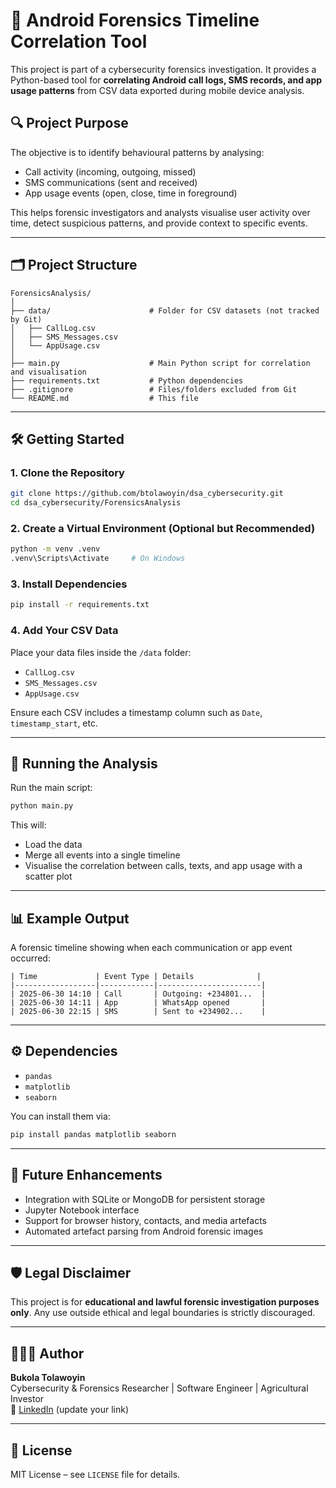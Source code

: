 
# 📱 Android Forensics Timeline Correlation Tool

This project is part of a cybersecurity forensics investigation. It provides a Python-based tool for **correlating Android call logs, SMS records, and app usage patterns** from CSV data exported during mobile device analysis.

## 🔍 Project Purpose

The objective is to identify behavioural patterns by analysing:
- Call activity (incoming, outgoing, missed)
- SMS communications (sent and received)
- App usage events (open, close, time in foreground)

This helps forensic investigators and analysts visualise user activity over time, detect suspicious patterns, and provide context to specific events.

---

## 🗂️ Project Structure

```
ForensicsAnalysis/
│
├── data/                      # Folder for CSV datasets (not tracked by Git)
│   ├── CallLog.csv
│   ├── SMS_Messages.csv
│   └── AppUsage.csv
│
├── main.py                    # Main Python script for correlation and visualisation
├── requirements.txt           # Python dependencies
├── .gitignore                 # Files/folders excluded from Git
└── README.md                  # This file
```

---

## 🛠️ Getting Started

### 1. Clone the Repository

```bash
git clone https://github.com/btolawoyin/dsa_cybersecurity.git
cd dsa_cybersecurity/ForensicsAnalysis
```

### 2. Create a Virtual Environment (Optional but Recommended)

```bash
python -m venv .venv
.venv\Scripts\Activate     # On Windows
```

### 3. Install Dependencies

```bash
pip install -r requirements.txt
```

### 4. Add Your CSV Data

Place your data files inside the `/data` folder:

- `CallLog.csv`
- `SMS_Messages.csv`
- `AppUsage.csv`

Ensure each CSV includes a timestamp column such as `Date`, `timestamp_start`, etc.

---

## 🚀 Running the Analysis

Run the main script:

```bash
python main.py
```

This will:
- Load the data
- Merge all events into a single timeline
- Visualise the correlation between calls, texts, and app usage with a scatter plot

---

## 📊 Example Output

A forensic timeline showing when each communication or app event occurred:

```
| Time             | Event Type | Details              |
|------------------|------------|-----------------------|
| 2025-06-30 14:10 | Call       | Outgoing: +234801...  |
| 2025-06-30 14:11 | App        | WhatsApp opened       |
| 2025-06-30 22:15 | SMS        | Sent to +234902...    |
```

---

## ⚙️ Dependencies

- `pandas`
- `matplotlib`
- `seaborn`

You can install them via:

```bash
pip install pandas matplotlib seaborn
```

---

## 🧠 Future Enhancements

- Integration with SQLite or MongoDB for persistent storage
- Jupyter Notebook interface
- Support for browser history, contacts, and media artefacts
- Automated artefact parsing from Android forensic images

---

## 🛡️ Legal Disclaimer

This project is for **educational and lawful forensic investigation purposes only**. Any use outside ethical and legal boundaries is strictly discouraged.

---

## 👨🏽‍💻 Author

**Bukola Tolawoyin**  
Cybersecurity & Forensics Researcher | Software Engineer | Agricultural Investor  
🔗 [LinkedIn](https://www.linkedin.com/in/your-profile) (update your link)

---

## 📄 License

MIT License – see `LICENSE` file for details.
